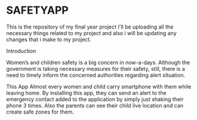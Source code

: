 # SAFETYAPP

This is the repository of my final year project I'll be uploading all the necessary things related to my project and also i will be updating any changes that i make to my project.

Introduction

Women’s and children safety is a big concern in now-a-days. Although the government is taking necessary measures for their safety, still, there is a need to timely inform the concerned authorities regarding alert situation.

This App
Almost every women and child carry smartphone with them while leaving home. By installing this app, they can send an alert to the emergency contact added to the application by simply just shaking their phone 3 times. Also the parents can see their child live location and can create safe zones for them.
